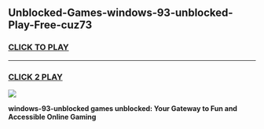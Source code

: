 
## Unblocked-Games-windows-93-unblocked-Play-Free-cuz73
<h3>
<a href="https://premium76.site?title=windows-93-unblocked&ref=21A">CLICK TO PLAY</a></h3>
<hr>

<h3>
<a href="https://premium76.site?title=windows-93-unblocked&ref=21A">CLICK 2 PLAY</a>
  
</h3>

<a href="https://premium76.site?title=windows-93-unblocked&ref=21A"><img src="https://clearcache.store/games.png"></a>


**windows-93-unblocked games unblocked: Your Gateway to Fun and Accessible Online Gaming**
